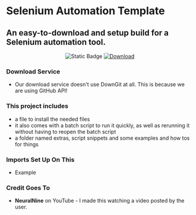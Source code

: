 # Selenium Automation Template

## An easy-to-download and setup build for a Selenium automation tool.

<p align="center">  <img src="https://img.shields.io/badge/Latest_Version-1.0.0-red?labelColor=2a2a2a" alt="Static Badge"> <a href="http://example.com">  <img src="https://img.shields.io/badge/Download_Latest_Version-%E2%96%BC-red?labelColor=2a2a2a" alt="Download"> </a> </p>

### Download Service
* Our download service doesn't use DownGit at all. This is because we are using GitHub API!

### This project includes 
* a file to install the needed files
* it also comes with a batch script to run it quickly, as well as rerunning it without having to reopen the batch script
* a folder named extras, script snippets and some examples and how tos for things 

### Imports Set Up On This
* Example

###  Credit Goes To
* **NeuralNine** on YouTube - I made this watching a video posted by the user.
